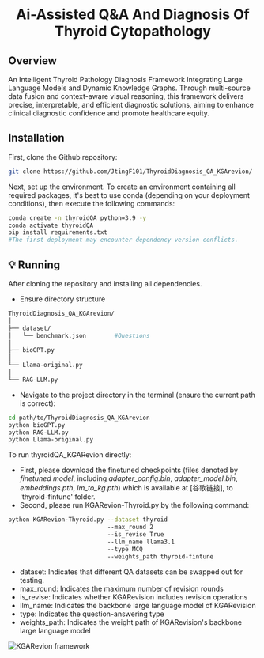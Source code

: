 <h1 align="center">
Ai-Assisted Q&A And Diagnosis Of Thyroid Cytopathology
</h1>

##  Overview 
An Intelligent Thyroid Pathology Diagnosis Framework Integrating Large Language Models and Dynamic Knowledge Graphs. Through multi-source data fusion and context-aware visual reasoning, this framework delivers precise, interpretable, and efficient diagnostic solutions, aiming to enhance clinical diagnostic confidence and promote healthcare equity.


##   Installation

First, clone the Github repository:

```bash
git clone https://github.com/JtingF101/ThyroidDiagnosis_QA_KGArevion/
```

Next, set up the environment. To create an environment containing all required packages, it's best to use conda (depending on your deployment conditions), then execute the following commands:

```bash
conda create -n thyroidQA python=3.9 -y
conda activate thyroidQA
pip install requirements.txt 
#The first deployment may encounter dependency version conflicts.
```

## 💡 Running

After cloning the repository and installing all dependencies. 
- Ensure directory structure
```bash
ThyroidDiagnosis_QA_KGArevion/
│
├── dataset/
│   └── benchmark.json        #Questions
│
├── bioGPT.py             
│
└── Llama-original.py 
│
└── RAG-LLM.py 
```
- Navigate to the project directory in the terminal (ensure the current path is correct):
```bash
cd path/to/ThyroidDiagnosis_QA_KGArevion
python bioGPT.py
python RAG-LLM.py
python Llama-original.py
```

To run thyroidQA_KGARevion directly:
- First, please download the finetuned checkpoints (files denoted by *finetuned model*, including *adapter_config.bin*, *adapter_model.bin*, *embeddings.pth*, *lm_to_kg.pth*) which is available at [谷歌链接], to 'thyroid-fintune' folder.
- Second, please run KGARevion-Thyroid.py by the following command:
   
```bash
python KGARevion-Thyroid.py --dataset thyroid
                            --max_round 2 
                            --is_revise True 
                            --llm_name llama3.1
                            --type MCQ
                            --weights_path thyroid-fintune
```
* dataset: Indicates that different QA datasets can be swapped out for testing.
* max_round: Indicates the maximum number of revision rounds
* is_revise: Indicates whether KGARevision includes revision operations
* llm_name: Indicates the backbone large language model of KGARevision
* type: Indicates the question-answering type
* weights_path: Indicates the weight path of KGARevision's backbone large language model

![KGARevion framework](https://github.com/JtingF101/ThyroidDiagnosis_QA_KGArevion/tree/main/dataset/README_pic/Framwork.png)
